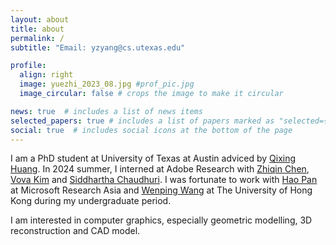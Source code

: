 ```yaml
---
layout: about
title: about
permalink: /
subtitle: "Email: yzyang@cs.utexas.edu"

profile:
  align: right
  image: yuezhi_2023_08.jpg #prof_pic.jpg
  image_circular: false # crops the image to make it circular

news: true  # includes a list of news items
selected_papers: true # includes a list of papers marked as "selected={true}"
social: true  # includes social icons at the bottom of the page
---
```


I am a PhD student at University of Texas at Austin adviced by [Qixing Huang](https://www.cs.utexas.edu/~huangqx/). In 2024 summer, I interned at Adobe Research with [Zhiqin Chen](https://czq142857.github.io/), [Vova Kim](http://www.vovakim.com/) and [
Siddhartha Chaudhuri](https://www.cse.iitb.ac.in/~sidch/). I was fortunate to work with [Hao Pan](https://haopan.github.io/) at Microsoft Research Asia and [Wenping Wang](https://www.cs.hku.hk/people/academic-staff/wenping) at The University of Hong Kong during my undergraduate period. 

I am interested in computer graphics, especially geometric modelling, 3D reconstruction and CAD model.

<!-- Write your biography here. Tell the world about yourself. Link to your favorite [subreddit](http://reddit.com). You can put a picture in, too. The code is already in, just name your picture `prof_pic.jpg` and put it in the `img/` folder.

Put your address / P.O. box / other info right below your picture. You can also disable any these elements by editing `profile` property of the YAML header of your `_pages/about.md`. Edit `_bibliography/papers.bib` and Jekyll will render your [publications page](/al-folio/publications/) automatically.

Link to your social media connections, too. This theme is set up to use [Font Awesome icons](http://fortawesome.github.io/Font-Awesome/) and [Academicons](https://jpswalsh.github.io/academicons/), like the ones below. Add your Facebook, Twitter, LinkedIn, Google Scholar, or just disable all of them. -->

